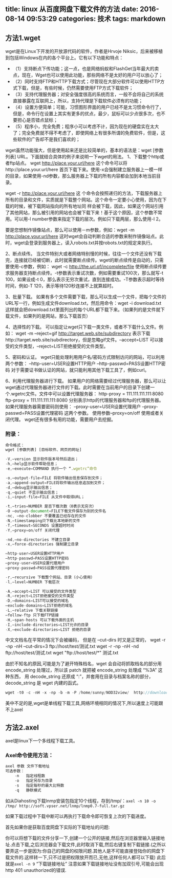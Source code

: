 title: linux 从百度网盘下载文件的方法 
date: 2016-08-14 09:53:29
categories: 技术
tags: markdown
---
## 方法1.wget
wget是在Linux下开发的开放源代码的软件，作者是Hrvoje Niksic，后来被移植到包括Windows在内的各个平台上。它有以下功能和特点：
* （1）支持断点下传功能；这一点，也是网络蚂蚁和FlashGet当年最大的卖点，现在，Wget也可以使用此功能，那些网络不是太好的用户可以放心了；
* （2）同时支持FTP和HTTP下载方式；尽管现在大部分软件可以使用HTTP方式下载，但是，有些时候，仍然需要使用FTP方式下载软件；
* （3）支持代理服务器；对安全强度很高的系统而言，一般不会将自己的系统直接暴露在互联网上，所以，支持代理是下载软件必须有的功能；
* （4）设置方便简单；可能，习惯图形界面的用户已经不是太习惯命令行了，但是，命令行在设置上其实有更多的优点，最少，鼠标可以少点很多次，也不要担心是否错点鼠标；
* （5）程序小，完全免费；程序小可以考虑不计，因为现在的硬盘实在太大了；完全免费就不得不考虑了，即使网络上有很多所谓的免费软件，但是，这些软件的广告却不是我们喜欢的；
<!-- more -->
 wget虽然功能强大，但是使用起来还是比较简单的，基本的语法是：wget [参数列表] URL。下面就结合具体的例子来说明一下wget的用法。
1、下载整个http或者ftp站点。
wget http://place.your.url/here
这个命令可以将http://place.your.url/here 首页下载下来。使用-x会强制建立服务器上一模一样的目录，如果使用-nd参数，那么服务器上下载的所有内容都会加到本地当前目录。

wget -r http://place.your.url/here
这 个命令会按照递归的方法，下载服务器上所有的目录和文件，实质就是下载整个网站。这个命令一定要小心使用，因为在下载的时候，被下载网站指向的所有地址同 样会被下载，因此，如果这个网站引用了其他网站，那么被引用的网站也会被下载下来！基于这个原因，这个参数不常用。可以用-l number参数来指定下载的层次。例如只下载两层，那么使用-l 2。

要是您想制作镜像站点，那么可以使用－m参数，例如：wget -m http://place.your.url/here
这时wget会自动判断合适的参数来制作镜像站点。此时，wget会登录到服务器上，读入robots.txt并按robots.txt的规定来执行。

2、断点续传。
当文件特别大或者网络特别慢的时候，往往一个文件还没有下载完，连接就已经被切断，此时就需要断点续传。wget的断点续传是自动的，只需要使用-c参数，例如：
wget -c http://the.url.of/incomplete/file
使用断点续传要求服务器支持断点续传。-t参数表示重试次数，例如需要重试100次，那么就写-t 100，如果设成-t 0，那么表示无穷次重试，直到连接成功。-T参数表示超时等待时间，例如-T 120，表示等待120秒连接不上就算超时。

3、批量下载。
如果有多个文件需要下载，那么可以生成一个文件，把每个文件的URL写一行，例如生成文件download.txt，然后用命令：wget -i download.txt
这样就会把download.txt里面列出的每个URL都下载下来。（如果列的是文件就下载文件，如果列的是网站，那么下载首页）

4、选择性的下载。
可以指定让wget只下载一类文件，或者不下载什么文件。例如：
wget -m –reject=gif http://target.web.site/subdirectory
表示下载http://target.web.site/subdirectory，但是忽略gif文件。–accept=LIST 可以接受的文件类型，–reject=LIST拒绝接受的文件类型。

5、密码和认证。
wget只能处理利用用户名/密码方式限制访问的网站，可以利用两个参数：
–http-user=USER设置HTTP用户
–http-passwd=PASS设置HTTP密码
对于需要证书做认证的网站，就只能利用其他下载工具了，例如curl。

6、利用代理服务器进行下载。
如果用户的网络需要经过代理服务器，那么可以让wget通过代理服务器进行文件的下载。此时需要在当前用户的目录下创建一个.wgetrc文件。文件中可以设置代理服务器：
http-proxy = 111.111.111.111:8080
ftp-proxy = 111.111.111.111:8080
分别表示http的代理服务器和ftp的代理服务器。如果代理服务器需要密码则使用：
–proxy-user=USER设置代理用户
–proxy-passwd=PASS设置代理密码
这两个参数。
使用参数–proxy=on/off 使用或者关闭代理。
wget还有很多有用的功能，需要用户去挖掘。

### 附录：
```js
命令格式：
wget [参数列表] [目标软件、网页的网址]

-V,–version 显示软件版本号然后退出；
-h,–help显示软件帮助信息；
-e,–execute=COMMAND 执行一个 “.wgetrc”命令

-o,–output-file=FILE 将软件输出信息保存到文件；
-a,–append-output=FILE将软件输出信息追加到文件；
-d,–debug显示输出信息；
-q,–quiet 不显示输出信息；
-i,–input-file=FILE 从文件中取得URL；

-t,–tries=NUMBER 是否下载次数（0表示无穷次）
-O –output-document=FILE下载文件保存为别的文件名
-nc, –no-clobber 不要覆盖已经存在的文件
-N,–timestamping只下载比本地新的文件
-T,–timeout=SECONDS 设置超时时间
-Y,–proxy=on/off 关闭代理

-nd,–no-directories 不建立目录
-x,–force-directories 强制建立目录

–http-user=USER设置HTTP用户
–http-passwd=PASS设置HTTP密码
–proxy-user=USER设置代理用户
–proxy-passwd=PASS设置代理密码

-r,–recursive 下载整个网站、目录（小心使用）
-l,–level=NUMBER 下载层次

-A,–accept=LIST 可以接受的文件类型
-R,–reject=LIST拒绝接受的文件类型
-D,–domains=LIST可以接受的域名
–exclude-domains=LIST拒绝的域名
-L,–relative 下载关联链接
–follow-ftp 只下载FTP链接
-H,–span-hosts 可以下载外面的主机
-I,–include-directories=LIST允许的目录
-X,–exclude-directories=LIST 拒绝的目录
```
中文文档名在平常的情况下会被编码， 但是在 –cut-dirs 时又是正常的，
wget -r -np -nH –cut-dirs=3 ftp://host/test/测试.txt
wget -r -np -nH -nd ftp://host/test/测试.txt
wget "ftp://host/test/*"  测试.txt

由於不知名的原因,可能是为了避开特殊档名，wget 会自动将抓取档名的部分用 encode_string 处理过，所以该 patch 就把被 encode_string 处理成 “%3A” 这种东西， 用 decode_string 还原成 “:”，并套用在目录与档案名称的部分，decode_string 是 wget 内建的函式。
```js
wget -t0 -c -nH -x -np -b -m -P /home/sunny/NOD32view/  http://downloads1.kaspersky-labs.com/bases/ -o wget.log
```
美中不足的是,wget是单线程下载工具,网络环境相同的情况下,所以速度上可能跟不上axel

## 方法2.axel
axel是linux下一个多线程下载工具。

### Axel命令使用方法：
```js
axel 参数 文件下载地址
可选参数：
	-n   指定线程数
	-o   指定另存为目录
	-s   指定每秒的最大比特数
	-q   静默模式
```
如从Diahosting下载lnmp安装包指定10个线程，存到/tmp/：`axel -n 10 -o /tmp/ http://soft.vpser.net/lnmp/lnmp0.7-full.tar.gz`

如果下载过程中下载中断可以再执行下载命令即可恢复上次的下载进度。

首先如果你是获取百度网盘下实际的下载地址的问题:

你可以将想下载的文件分享一下,创建一个公开的链接,然后在浏览器里输入链接地址.点击下载,之后浏览器会下载文件,此时取消下载,然后右键复制下载链接.(之所以要弄这一步是因为:你自己的网盘的权限问题.其他人是不可能直接登陆你的网盘下载文件的.这样转一下,只不过是把权限放开而已,无他,这样任何人都可以下载)
此后就是`axel -n 9` “下载链接地址”
注意如果下载链接地址没有加双引号,可能会出现http 401 unauthorized的错误.

